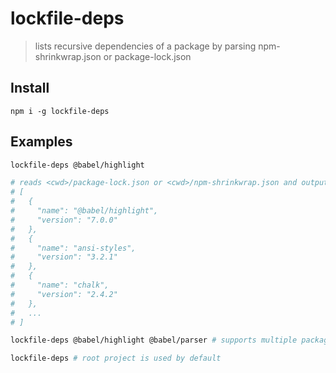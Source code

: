# lockfile-deps
> lists recursive dependencies of a package by parsing npm-shrinkwrap.json or package-lock.json

## Install
```
npm i -g lockfile-deps
```

## Examples
```sh
lockfile-deps @babel/highlight

# reads <cwd>/package-lock.json or <cwd>/npm-shrinkwrap.json and outputs:
# [
#   {
#     "name": "@babel/highlight",
#     "version": "7.0.0"
#   },
#   {
#     "name": "ansi-styles",
#     "version": "3.2.1"
#   },
#   {
#     "name": "chalk",
#     "version": "2.4.2"
#   },
#   ...
# ]
```

```sh
lockfile-deps @babel/highlight @babel/parser # supports multiple packages

```

```sh
lockfile-deps # root project is used by default
```
